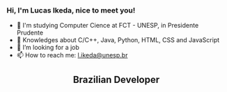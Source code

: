 ### Hi, I'm Lucas Ikeda, nice to meet you! ###

- 🔭 I'm studying Computer Cience at FCT - UNESP, in Presidente Prudente
- 🌱 Knowledges about C/C++, Java, Python, HTML, CSS and JavaScript
- 🤔 I’m looking for a job
- 📫 How to reach me: l.ikeda@unesp.br
<div align="center">
   <h2> Brazilian Developer <h2/>
</div>
  


